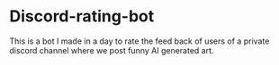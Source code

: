 # Discord-rating-bot
This is a bot I made in a day to rate the feed back of users of a private discord channel where we post funny AI generated art.
